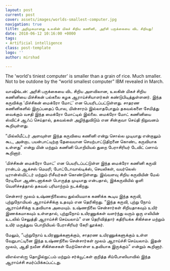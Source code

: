 ```yaml
---
layout: post
current: post
cover: assets/images/worlds-smallest-computer.jpg
navigation: true
title: அறிமுகமானது உலகின் மிகச் சிறிய கணினி, அரிசி பருக்கையை விட சிறியது!
date: 2018-06-12 10:16:00 +0000
tags:
- Artificial intelligence
class: post-template
logo: ''
author: mirshad

---
```

The 'world's tiniest computer' is smaller than a grain of rice. Much smaller. Not to be outdone by the “world smallest computer” IBM revealed in March.

வாஷிங்டன்: அரிசி பருக்கையை விட சிறிய அளவிலான, உலகின் மிகச் சிறிய கணினியை மிச்சிகன் பல்கலை கழக ஆராய்ச்சியாளர்கள் கண்டுபிடித்துள்ளனர். இந்த கருவிக்கு ‘மிச்சிகன் மைக்ரோ மோட்’ என பெயரிடப்பட்டுள்ளது. சாதரண கணினிகளில் இருப்பதைப் போல, மின்சாரம் இல்லாதபோதும் தகவல்களை சேமித்து வைக்கும் வசதி இந்த மைக்ரோ மோட்டில் இல்லை. மைக்ரோ மோட் கணினியை ஸ்விட்ச் ஆஃப் செய்தால், தகவல்கள் அழிந்துவிடும் என சின்குவா செய்தி நிறுவனம் கூறியுள்ளது.

“மில்லிமீட்டர் அளவுள்ள இந்த கருவியை கணினி என்று சொல்ல முடியாது என்றாலும் கூட, அன்றாட பயன்பாட்டிற்கு தேவையான செயற்பாட்டுதிறனை கொண்ட கருவியாக உள்ளது" என்று மின் மற்றும் கணினி பொறியியல் துறை பேராசிரியர் டேவிட் ப்ளாவ் கூறினார்.

‘மிச்சிகன் மைக்ரோ மோட்’ என பெயரிடப்பட்டுள்ள இந்த மைக்ரோ கணினி கருவி ரான்டம் ஆக்சஸ் மெமரி, போட்டோவால்டிக்ஸ், செயலிகள், வயர்லெஸ் டிரான்ஸ்மிட்டர் மற்றும் ரிசீவர்கள் கொண்டுள்ளது. இவ்வளவு சிறிய கருவியின் மேல் ரேடியோ ஆண்டனாக்கள் பொருத்த முடியாது என்பதால், இக்கருவியில் ஒளி வெளிச்சத்தால் தகவல் பரிமாற்றம் நடக்கிறது.

சென்சார் மூலம் உஷ்ணநிலையை துல்லியமாக கணிக்க கூடிய இந்த கருவி, புற்றுநோயியல் ஆராய்ச்சிக்கு உதவும் என தெரிகிறது. “இந்த கருவி, புற்று நோய் ஆராய்ச்சிக்கு உதவியாக அமையும். உஷ்ணநிலை சென்சார்கள் சிறியதாகவும் உயிர் இணக்கமாகவும் உள்ளதால், புற்றுநோய் உயிரணுக்கள் வளர்ந்து வரும் ஒரு எலியின் உடலில் செலுத்தி ஆராய்ச்சி செய்யலாம்” என தெரிவித்தார் கதிரியக்க சிகிச்சை மற்றும் உயிர் மருத்துவ பொறியியல் பேராசிரியர் கேரி லூக்கர்.

மேலும், “புற்றுநோய் உயிரணுக்களுக்கும், சாதரண உயிரணுக்களுக்கும் உள்ள வேறுபாட்டினை இந்த உஷ்ணநிலை சென்சார்கள் மூலம் ஆராய்ச்சி செய்யலாம். இதன் மூலம், ஆதி நவீன சிகிச்சைகள் மேற்கொள்ள உதவியாக இருக்கும்” என்றும் கூறினார்.

விஎல்எஸ்ஐ தொழில்நுட்பம் மற்றும் சர்க்யூட்கள் குறித்த சிம்போஸியாவில் இந்த ஆராய்ச்சி சமர்ப்பிக்கப்பட்டது.